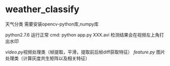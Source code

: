 # weather_classify
天气分类
需要安装opencv-python库,numpy库

python2.7.6 运行正常
cmd: python app.py XXX.avi
检测结果会在视频左上角打出水印

*video.py*视频处理类（帧提取，平滑，提取前后帧diff获取特征）
*feature.py* 图片处理类（计算灰度共生矩阵以及相关特征）




